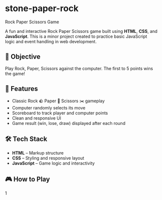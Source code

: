 # stone-paper-rock
 Rock Paper Scissors Game

A fun and interactive Rock Paper Scissors game built using **HTML**, **CSS**, and **JavaScript**. This is a minor project created to practice basic JavaScript logic and event handling in web development.

## 🎯 Objective

Play Rock, Paper, Scissors against the computer. The first to 5 points wins the game!

## 🚀 Features

- Classic Rock 🪨 Paper 📄 Scissors ✂️ gameplay
- Computer randomly selects its move
- Scoreboard to track player and computer points
- Clean and responsive UI
- Game result (win, lose, draw) displayed after each round

## 🛠️ Tech Stack

- **HTML** – Markup structure
- **CSS** – Styling and responsive layout
- **JavaScript** – Game logic and interactivity

## 🎮 How to Play

1
